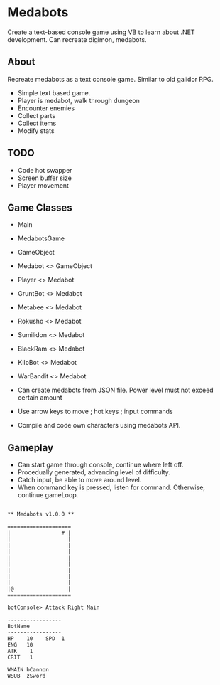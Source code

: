 # Medabots #
Create a text-based console game using VB to learn about .NET development.
Can recreate digimon, medabots.

## About ##
Recreate medabots as a text console game. Similar to old galidor RPG.
* Simple text based game.
* Player is medabot, walk through dungeon
* Encounter enemies
* Collect parts
* Collect items
* Modify stats

## TODO ##
* Code hot swapper
* Screen buffer size
* Player movement

## Game Classes ##
* Main
* MedabotsGame
* GameObject

* Medabot <> GameObject
* Player <> Medabot

* GruntBot <> Medabot
* Metabee <> Medabot
* Rokusho <> Medabot
* Sumilidon <> Medabot
* BlackRam <> Medabot
* KiloBot <> Medabot
* WarBandit <> Medabot

* Can create medabots from JSON file. Power level must not exceed certain amount
* Use arrow keys to move ; hot keys ; input commands
* Compile and code own characters using medabots API. 

## Gameplay ##
* Can start game through console, continue where left off.
* Procedually generated, advancing level of difficulty.
* Catch input, be able to move around level.
* When command key is pressed, listen for command. Otherwise, continue gameLoop.
```

** Medabots v1.0.0 **

====================
|                # |
|                  |
|                  |
|                  |
|                  |
|                  |
|                  |
|                  |
|                  |
|@                 |
====================

botConsole> Attack Right Main

-----------------
BotName
-----------------
HP    10    SPD  1
ENG   10    
ATK    1
CRIT   1

WMAIN bCannon
WSUB  zSword
```
